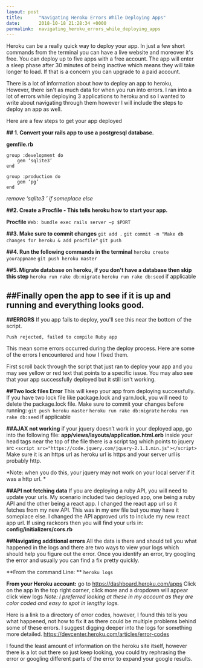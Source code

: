 ```yaml
---
layout: post
title:      "Navigating Heroku Errors While Deploying Apps"
date:       2018-10-18 21:28:34 +0000
permalink:  navigating_heroku_errors_while_deploying_apps
---
```



Heroku can be a really quick way to deploy your app. In just a few short commands from the terminal you can have a live website and moreover it's free. You can deploy up to five apps with a free account. The app will enter a sleep phase after 30 minutes of being inactive which means they will take longer to load. If that is a concern you can upgrade to a paid account. 

There is a lot of information about how to deploy an app to heroku, However, there isn't as much data for when you run into errors. I ran into a lot of errors while deploying 3 applications to heroku and so I wanted to write about navigating through them however I will include the steps to deploy an app as well. 

Here are a few steps to get your app deployed

**## 1. Convert your rails app to use a postgresql database.**

**gemfile.rb**
```
group :development do 
    gem ‘sqlite3’
end 

group :production do 
    gem ‘pg’
end 
```

*remove ‘sqlite3 ’ if someplace else*

**##2. Create a Procfile - This tells heroku how to start your app.**

**Procfile**
`Web: bundle exec rails server –p $PORT`

**##3. Make sure to commit changes**
`git add .`
`git commit -m "Make db changes for heroku & add procfile"`
`git push`

**##4. Run the following commands in the terminal**
`heroku create yourappname`
`git push heroku master`

**##5. Migrate database on heroku, if you don't have a database then skip this step**
`heroku run rake db:migrate`
`heroku run rake db:seed` if applicable 

**##Finally open the app to see if it is up and running and everything looks good.**
----------------------------------------------------------------------------------

**##ERRORS**
If you app fails to deploy, you'll see this near the bottom of the script.

`Push rejected, failed to compile Ruby app`

This mean some errors occurred during the deploy process. 
Here are some of the errors I encountered and how I fixed them.

First scroll back through the script that just ran to deploy your app and you may see yellow or red text that points to a specific issue. You may also see that your app successfully deployed but it still isn't working.

**##Two lock files Error**
This will keep your app from deploying successfully. If you have two lock file like package.lock and yarn.lock, you will need to delete the package.lock file. Make sure to commit your changes before running: 
`git push heroku master`
`heroku run rake db:migrate`
`heroku run rake db:seed` if applicable 

**##AJAX not working**
if your jquery doesn’t work in your deployed app, go into the following file: 
**app/views/layouts/application.html.erb**
inside your head tags near the top of the file there is a script tag which points to jquery src
`<script src="https://code.jquery.com/jquery-2.1.1.min.js"></script>`
Make sure it is an http**s** url as heroku url is https and your server url is probably http. 

*Note: when you do this, your jquery may not work on your local server if it was a http url. *

 **##API not fetching data**
 If you are deploying a ruby API, you will need to update your urls. 
 My scenario included two deployed app, one being a ruby API and the other being a react app. 
 I changed the react app url so it fetches from my new API. This was in my env file but you may have it someplace else.
 I changed the API approved urls to include my new react app url. If using rackcors then you will find your urls in:
**config/initializers/cors.rb**


**##Navigating additional errors** 
All the data is there and should tell you what happened in the logs and there are two ways to view your logs which should help you figure out the error. Once you identify an error, try googling the error and usually you can find a fix pretty quickly.

**From the command Line: **
`heroku logs`

**From your Heroku account:**
go to https://dashboard.heroku.com/apps
Click on the app 
In the top right corner, click more and a dropdown will appear
click view logs
*Note: I preferred looking at these in my account as they are color coded and easy to spot in lengthy logs.*

Here is a link to a directory of error codes, however, I found this tells you what happened, not how to fix it as there could be multiple problems behind some of these errors. I suggest digging deeper into the logs for something more detailed. 
https://devcenter.heroku.com/articles/error-codes

I found the least amount of information on the heroku site itself, however there is a lot out there so just keep looking, you could try rephrasing the error or googling different parts of the error to expand your google results. 
